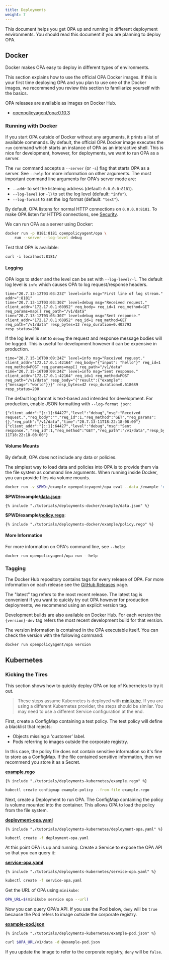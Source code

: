 ```yaml
---
title: Deployments
weight: 7
---
```


This document helps you get OPA up and running in different deployment
environments. You should read this document if you are planning to deploy OPA.

## Docker

Docker makes OPA easy to deploy in different types of environments.

This section explains how to use the official OPA Docker images. If this is your
first time deploying OPA and you plan to use one of the Docker images, we
recommend you review this section to familiarize yourself with the basics.

OPA releases are available as images on Docker Hub.

* [openpolicyagent/opa:0.10.3](https://hub.docker.com/r/openpolicyagent/opa/)

### Running with Docker

If you start OPA outside of Docker without any arguments, it prints a list of
available commands. By default, the official OPA Docker image executes the `run`
command which starts an instance of OPA as an interactive shell. This is nice
for development, however, for deployments, we want to run OPA as a server.

The `run` command accepts a `--server` (or `-s`) flag that starts OPA as a
server. See `--help` for more information on other arguments. The most important
command line arguments for OPA's server mode are:

* `--addr` to set the listening address (default: `0.0.0.0:8181`).
* `--log-level` (or `-l`) to set the log level (default: `"info"`).
* `--log-format` to set the log format (default: `"text"`).

By default, OPA listens for normal HTTP connections on `0.0.0.0:8181`. To make
OPA listen for HTTPS connections, see [Security](security.md).

We can run OPA as a server using Docker:

```bash
docker run -p 8181:8181 openpolicyagent/opa \
    run --server --log-level debug
```

Test that OPA is available:

```
curl -i localhost:8181/
```

#### Logging

OPA logs to stderr and the level can be set with `--log-level/-l`. The default log level is `info` which causes OPA to log request/response headers.

```
time="20.7.13-12T03:03:23Z" level=info msg="First line of log stream." addr=":8181"
time="20.7.13-12T03:03:30Z" level=debug msg="Received request." client_addr="172.17.0.1:60952" req_body= req_id=1 req_method=GET req_params=map[] req_path="/v1/data"
time="20.7.13-12T03:03:30Z" level=debug msg="Sent response." client_addr="172.17.0.1:60952" req_id=1 req_method=GET req_path="/v1/data" resp_bytes=13 resp_duration=0.402793 resp_status=200
```

If the log level is set to `debug` the request and response message bodies will be logged. This is useful for development however it can be expensive in production.

```
time="20.7.15-16T00:09:24Z" level=info msg="Received request." client_addr="172.17.0.1:42164" req_body="{"input": "hello"}" req_id=1 req_method=POST req_params=map[] req_path="/v1/data"
time="20.7.15-16T00:09:24Z" level=info msg="Sent response." client_addr="172.17.0.1:42164" req_id=1 req_method=POST req_path="/v1/data" resp_body="{"result":{"example":{"message":"world"}}}" resp_bytes=42 resp_duration=0.618689 resp_status=200
```

The default log format is text-based and intended for development. For
production, enable JSON formatting with `--log-format json`:

```
{"client_addr":"[::1]:64427","level":"debug","msg":"Received request.","req_body":"","req_id":1,"req_method":"GET","req_params":{},"req_path":"/v1/data","time":"20.7.13-11T18:22:18-08:00"}
{"client_addr":"[::1]:64427","level":"debug","msg":"Sent response.","req_id":1,"req_method":"GET","req_path":"/v1/data","resp_bytes":13,"resp_duration":0.392554,"resp_status":200,"time":"20.7.13-11T18:22:18-08:00"}
```

#### Volume Mounts

By default, OPA does not include any data or policies.

The simplest way to load data and policies into OPA is to provide them via the
file system as command line arguments. When running inside Docker, you can
provide files via volume mounts.

```bash
docker run -v $PWD:/example openpolicyagent/opa eval --data /example 'data.example.greeting'
```

**$PWD/example/[data.json](https://github.com/open-policy-agent/opa/docs/book/tutorials/deployments-docker/example/data.json)**:
<pre><code class="lang-yaml">{% include "./tutorials/deployments-docker/example/data.json" %}</code></pre>

**$PWD/example/[policy.rego](https://github.com/open-policy-agent/opa/docs/book/tutorials/deployments-docker/example/policy.rego)**:
<pre><code class="lang-ruby">{% include "./tutorials/deployments-docker/example/policy.rego" %}</code></pre>

#### More Information

For more information on OPA's command line, see `--help`:

```
docker run openpolicyagent/opa run --help
```

### Tagging

The Docker Hub repository contains tags for every release of OPA. For more
information on each release see the [GitHub
Releases](https://github.com/open-policy-agent/opa/releases) page.

The "latest" tag refers to the most recent release. The latest tag is convenient
if you want to quickly try out OPA however for production deployments, we
recommend using an explicit version tag.

Development builds are also available on Docker Hub. For each version the
`{version}-dev` tag refers the most recent development build for that version.

The version information is contained in the OPA executable itself. You can check
the version with the following command:

```bash
docker run openpolicyagent/opa version
```

## Kubernetes

### Kicking the Tires

This section shows how to quickly deploy OPA on top of Kubernetes to try it out.

> These steps assume Kubernetes is deployed with
[minikube](https://github.com/kubernetes/minikube). If you are using a different
Kubernetes provider, the steps should be similar. You may need to use a
different Service configuration at the end.

First, create a ConfigMap containing a test policy. The test policy will define a blacklist that rejects:

* Objects missing a 'customer' label.
* Pods referring to images outside the corporate registry.

In this case, the policy file does not contain sensitive information so it's
fine to store as a ConfigMap. If the file contained sensitive information, then
we recommend you store it as a Secret.

**[example.rego](https://github.com/open-policy-agent/opa/docs/book/tutorials/deployments-kubernetes/example.rego)**
<pre><code class="lang-ruby">{% include "./tutorials/deployments-kubernetes/example.rego" %}</code></pre>

```bash
kubectl create configmap example-policy --from-file example.rego
```

Next, create a Deployment to run OPA. The ConfigMap containing the policy is
volume mounted into the container. This allows OPA to load the policy from
the file system.

**[deployment-opa.yaml](https://github.com/open-policy-agent/opa/docs/book/tutorials/deployments-kubernetes/deployment-opa.yaml)**
<pre><code class="lang-yaml">{% include "./tutorials/deployments-kubernetes/deployment-opa.yaml" %}</code></pre>

```bash
kubectl create -f deployment-opa.yaml
```

At this point OPA is up and running. Create a Service to expose the OPA API so
that you can query it:

**[service-opa.yaml](https://github.com/open-policy-agent/opa/docs/book/tutorials/deployments-kubernetes/service-opa.yaml)**
<pre><code class="lang-yaml">{% include "./tutorials/deployments-kubernetes/service-opa.yaml" %}</code></pre>


```bash
kubectl create -f service-opa.yaml
```

Get the URL of OPA using `minikube`:

```bash
OPA_URL=$(minikube service opa --url)
```

Now you can query OPA's API. If you use the Pod below, `deny` will be `true`
because the Pod refers to image outside the corporate registry.

**[example-pod.json](https://github.com/open-policy-agent/opa/docs/book/tutorials/deployments-kubernetes/example-pod.json)**
<pre><code class="lang-json">{% include "./tutorials/deployments-kubernetes/example-pod.json" %}</code></pre>

```bash
curl $OPA_URL/v1/data -d @example-pod.json
```

If you update the image to refer to the corporate registry, `deny` will be
`false`.